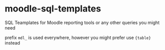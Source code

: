 # moodle-sql-templates
SQL Teamplates for Moodle reporting tools or any other queries you might need

prefix `mdl_` is used everywhere, however you might prefer use `{table}` instead
